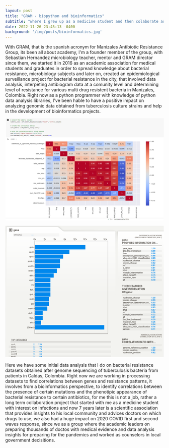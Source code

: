 ```yaml
---
layout: post
title: "GRAM - biopython and bioinformatics"
subtitle: "where I grew up as a medicine student and then colaborate as a data scientist."
date: 2022-11-26 23:45:13 -0400
background: '/img/posts/bioinformatics.jpg'
---
```


With GRAM, that is the spanish acronym for Manizales Antibiotic Resistance Group, its been all about academy, I'm a founder member of the group, with Sebastian Hernandez microbiology teacher, mentor and GRAM director since them, we started it in 2016 as an academic association for medical students and graduates in order to spread knowledge about bacterial resistance, microbiology subjects and later on, created an epidemiological surveillance project for bacterial resistance in the city, that involved data analysis, interpeting antibiogram data at a comunity level and determining level of resistance for various multi drug resistent bacteria in Manizales, Colombia. Right now  as a python programmer with knowledge of python data analysis libraries, I've been hable to have a positive impact on analyzing genomic data obtained from tuberculosis culture strains and help in the development of bioinformatics projects.

![data_analysis_from_our_own_patients_bacterial_genes_resistance_Tuberculosis](\img\posts\correlation_matrix.png)

![correlation_matrix_for_bioinformatics_data](\img\posts\bacterial_resistance.png)

Here we have some initial data analysis that I do on bacterial resistance datasets obtained after genome sequencing of tuberculosis bacteria from patients in Caldas, Colombia. Right now we are working in processing datasets to find correlations between genes and resistance patterns, it involves from a bioinformatics perspective, to identify correlations between the presence of certain mutations and the phenotipic appearance of bacterial resistance to certain antibiotics, for me this is not a job, rather a long term collaboration project that started with me as a medicine student with interest on infections and now 7 years later is a scientific association that provides insights to his local community and advices doctors on which drugs to use, we also had a huge impact on 2020 COVID first and second waves response, since we as a group where the academic leaders on preparing thousands of doctos with medical evidence and data analysis insights for preparing for the pandemics and worked as counselors in local government decisitions.
